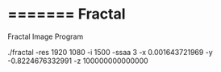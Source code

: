 =======
Fractal
=======

Fractal Image Program

./fractal -res 1920 1080 -i 1500 -ssaa 3 -x 0.001643721969 -y -0.8224676332991 -z 100000000000000

